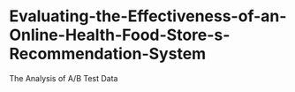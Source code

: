 # Evaluating-the-Effectiveness-of-an-Online-Health-Food-Store-s-Recommendation-System
The Analysis of A/B Test Data
